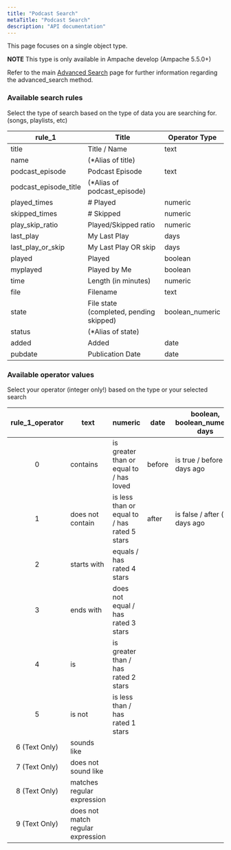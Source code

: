 ```yaml
---
title: "Podcast Search"
metaTitle: "Podcast Search"
description: "API documentation"
---
```


This page focuses on a single object type.

**NOTE** This type is only available in Ampache develop (Ampache 5.5.0+)

Refer to the main [Advanced Search](https://ampache.org/api/api-advanced-search) page for further information regarding the advanced_search method.

### Available search rules

Select the type of search based on the type of data you are searching for. (songs, playlists, etc)

| rule_1                | Title                                   | Operator Type   |
|-----------------------|-----------------------------------------|-----------------|
| title                 | Title / Name                            | text            |
| name                  | (*Alias of title)                       |                 |
| podcast_episode       | Podcast Episode                         | text            |
| podcast_episode_title | (*Alias of podcast_episode)             |                 |
| played_times          | # Played                                | numeric         |
| skipped_times         | # Skipped                               | numeric         |
| play_skip_ratio       | Played/Skipped ratio                    | numeric         |
| last_play             | My Last Play                            | days            |
| last_play_or_skip     | My Last Play OR skip                    | days            |
| played                | Played                                  | boolean         |
| myplayed              | Played by Me                            | boolean         |
| time                  | Length (in minutes)                     | numeric         |
| file                  | Filename                                | text            |
| state                 | File state (completed, pending skipped) | boolean_numeric |
| status                | (*Alias of state)                       |                 |
| added                 | Added                                   | date            |
| pubdate               | Publication Date                        | date            |

### Available operator values

Select your operator (integer only!) based on the type or your selected search

| rule_1_operator | text                              | numeric                                      | date   | boolean, boolean_numeric, days |
|:---------------:|-----------------------------------|----------------------------------------------|--------|--------------------------------|
|        0        | contains                          | is greater than or equal to / has loved      | before | is true / before (x) days ago  |
|        1        | does not contain                  | is less than or equal to / has rated 5 stars | after  | is false / after (x) days ago  |
|        2        | starts with                       | equals / has rated 4 stars                   |        |                                |
|        3        | ends with                         | does not equal / has rated 3 stars           |        |                                |
|        4        | is                                | is greater than / has rated 2 stars          |        |                                |
|        5        | is not                            | is less than / has rated 1 stars             |        |                                |
|  6 (Text Only)  | sounds like                       |                                              |        |                                |
|  7 (Text Only)  | does not sound like               |                                              |        |                                |
|  8 (Text Only)  | matches regular expression        |                                              |        |                                |
|  9 (Text Only)  | does not match regular expression |                                              |        |                                |
